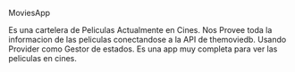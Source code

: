 MoviesApp

Es una cartelera de Peliculas Actualmente en Cines. Nos Provee toda la informacion de las peliculas conectandose a la API de themoviedb. Usando Provider como Gestor de estados. Es una app muy completa para ver las peliculas en cines.




